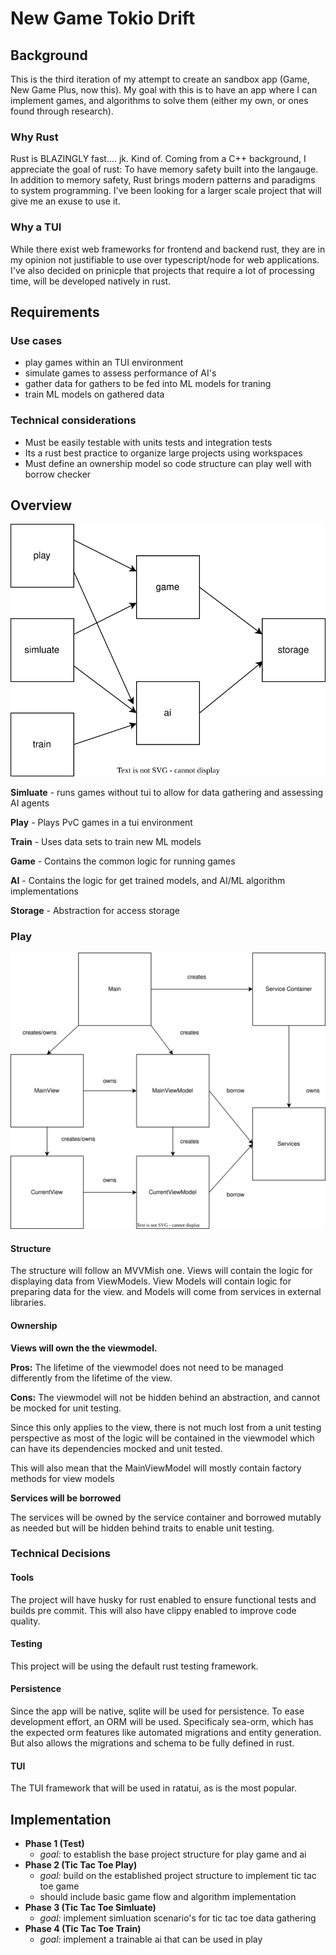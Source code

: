 # New Game Tokio Drift

## Background

This is the third iteration of my attempt to create an sandbox app (Game, New Game Plus, now this).
My goal with this is to have an app where I can implement games, and algorithms to solve them (either my own, or ones found through research).

### Why Rust

Rust is BLAZINGLY fast.... jk. Kind of. Coming from a C++ background, I appreciate the goal of rust: To have memory safety built into the langauge.
In addition to memory safety, Rust brings modern patterns and paradigms to system programming.
I've been looking for a larger scale project that will give me an exuse to use it.

### Why a TUI

While there exist web frameworks for frontend and backend rust, they are in my opinion not justifiable to use over typescript/node for web applications.
I've also decided on prinicple that projects that require a lot of processing time, will be developed natively in rust.

## Requirements
### Use cases
- play games within an TUI environment
- simulate games to assess performance of AI's
- gather data for gathers to be fed into ML models for traning
- train ML models on gathered data

### Technical considerations
- Must be easily testable with units tests and integration tests
- Its a rust best practice to organize large projects using workspaces
- Must define an ownership model so code structure can play well with borrow checker


## Overview
![overview](./docs/overview.svg)

**Simluate** - runs games without tui to allow for data gathering and assessing AI agents

**Play** - Plays PvC games in a tui environment

**Train** - Uses data sets to train new ML models

**Game** - Contains the common logic for running games

**AI** - Contains the logic for get trained models, and AI/ML algorithm implementations

**Storage** - Abstraction for access storage

### Play

![play](./docs/play.svg)

#### Structure
The structure will follow an MVVMish one. Views will contain the logic for displaying data from ViewModels. View Models will contain logic for preparing data for the view. and Models will come from services in external libraries.

#### Ownership
**Views will own the the viewmodel.**

**Pros:** The lifetime of the viewmodel does not need to be managed differently from the lifetime of the view.

**Cons:** The viewmodel will not be hidden behind an abstraction, and cannot be mocked for unit testing.

Since this only applies to the view, there is not much lost from a unit testing perspective as most of the logic will be contained in the viewmodel which can have its dependencies mocked and unit tested.

This will also mean that the MainViewModel will mostly contain factory methods for view models

**Services will be borrowed**

The services will be owned by the service container and borrowed mutably as needed but will be hidden behind traits to enable unit testing.


### Technical Decisions

#### Tools
The project will have husky for rust enabled to ensure functional tests and builds pre commit. This will also have clippy enabled to improve code quality.

#### Testing
This project will be using the default rust testing framework.

#### Persistence
Since the app will be native, sqlite will be used for persistence. To ease development effort, an ORM will be used. Specificaly sea-orm, which has the expected orm features like automated migrations and entity generation. But also allows the migrations and schema to be fully defined in rust.

#### TUI
The TUI framework that will be used in ratatui, as is the most popular.


## Implementation

- **Phase 1 (Test)**
  - *goal:* to establish the base project structure for play game and ai
- **Phase 2 (Tic Tac Toe Play)**
  - *goal:* build on the established project structure to implement tic tac toe game
  - should include basic game flow and algorithm implementation
- **Phase 3 (Tic Tac Toe Simluate)**
  - *goal:* implement simluation scenario's for tic tac toe data gathering
- **Phase 4 (Tic Tac Toe Train)**
  - *goal:* implement a trainable ai that can be used in play
